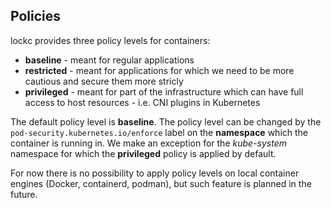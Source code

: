 ## Policies

lockc provides three policy levels for containers:

* **baseline** - meant for regular applications
* **restricted** - meant for applications for which we need to be more cautious
  and secure them more stricly
* **privileged** - meant for part of the infrastructure which can have full
  access to host resources - i.e. CNI plugins in Kubernetes

The default policy level is **baseline**. The policy level can be changed by
the `pod-security.kubernetes.io/enforce` label on the **namespace** which
the container is running in. We make an exception for the *kube-system*
namespace for which the **privileged** policy is applied by default.

For now there is no possibility to apply policy levels on local container
engines (Docker, containerd, podman), but such feature is planned in the
future.

